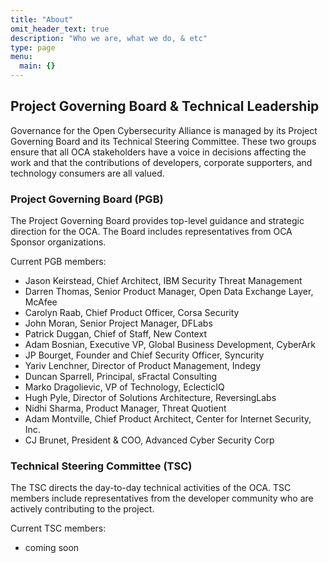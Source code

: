 ```yaml
---
title: "About"
omit_header_text: true
description: "Who we are, what we do, & etc"
type: page
menu:
  main: {}
---
```


## Project Governing Board & Technical Leadership

Governance for the Open Cybersecurity Alliance is managed by its Project Governing Board and
its Technical Steering Committee. These two groups ensure that all OCA
stakeholders have a voice in decisions affecting the work and that the
contributions of developers, corporate supporters, and technology
consumers are all valued.

### Project Governing Board (PGB)

The Project Governing Board provides top-level guidance and strategic
direction for the OCA. The Board includes representatives from OCA
Sponsor organizations.

Current PGB members:

* Jason Keirstead, Chief Architect, IBM Security Threat Management
* Darren Thomas, Senior Product Manager, Open Data Exchange Layer, McAfee
* Carolyn Raab, Chief Product Officer, Corsa Security
* John Moran, Senior Project Manager, DFLabs
* Patrick Duggan, Chief of Staff, New Context
* Adam Bosnian, Executive VP, Global Business Development, CyberArk
* JP Bourget, Founder and Chief Security Officer, Syncurity
* Yariv Lenchner, Director of Product Management, Indegy
* Duncan Sparrell, Principal, sFractal Consulting
* Marko Dragolievic, VP of Technology, EclecticIQ
* Hugh Pyle, Director of Solutions Architecture, ReversingLabs
* Nidhi Sharma, Product Manager, Threat Quotient
* Adam Montville, Chief Product Architect, Center for Internet Security, Inc.
* CJ Brunet, President & COO, Advanced Cyber Security Corp

### Technical Steering Committee (TSC)

The TSC directs the day-to-day technical activities of the OCA. TSC
members include representatives from the developer community who are
actively contributing to the project.

Current TSC members:

* coming soon
